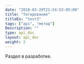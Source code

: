 ```yaml
---
date: "2018-03-29T21:54:53-05:00"
title: "Тегирование"
titleEn: "test3"
tags: ["api", "метод"]
Description: ""
type: api_doc
layout: api_doc
weight: 2
---
```


Раздел в разработке.